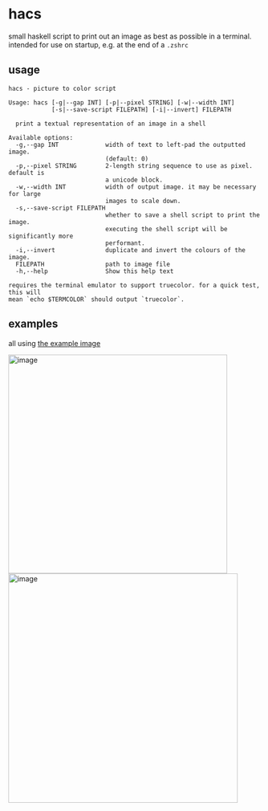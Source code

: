 # hacs

small haskell script to print out an image as best as possible in a terminal. intended for use on startup, e.g. at the end of a `.zshrc`

## usage

```
hacs - picture to color script

Usage: hacs [-g|--gap INT] [-p|--pixel STRING] [-w|--width INT]
            [-s|--save-script FILEPATH] [-i|--invert] FILEPATH

  print a textual representation of an image in a shell

Available options:
  -g,--gap INT             width of text to left-pad the outputted image.
                           (default: 0)
  -p,--pixel STRING        2-length string sequence to use as pixel. default is
                           a unicode block.
  -w,--width INT           width of output image. it may be necessary for large
                           images to scale down.
  -s,--save-script FILEPATH
                           whether to save a shell script to print the image.
                           executing the shell script will be significantly more
                           performant.
  -i,--invert              duplicate and invert the colours of the image.
  FILEPATH                 path to image file
  -h,--help                Show this help text

requires the terminal emulator to support truecolor. for a quick test, this will
mean `echo $TERMCOLOR` should output `truecolor`.
```

## examples

all using [the example image](drifter.png)

<img width="436" alt="image" src="https://github.com/joshcbrown/hacs/assets/80245312/559292a4-3acf-465f-87a7-0c547392dd46">
<img width="457" alt="image" src="https://github.com/joshcbrown/hacs/assets/80245312/f148971b-ba37-419d-ad7d-1bf64df01e72">
